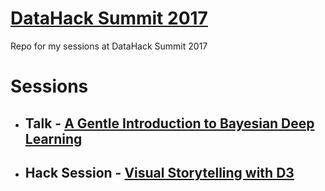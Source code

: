 # [DataHack Summit 2017](https://www.analyticsvidhya.com/datahacksummit/)

Repo for my sessions at DataHack Summit 2017

# Sessions



- ## Talk - [A Gentle Introduction to Bayesian Deep Learning](https://github.com/alokkshukla/DataHack/tree/master/BayesianDL)
- ## Hack Session - [Visual Storytelling with D3](https://github.com/alokkshukla/DataHack/tree/master/D3WithJupyter)
